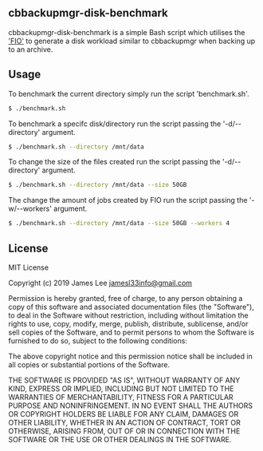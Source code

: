 cbbackupmgr-disk-benchmark
--------------------------

cbbackupmgr-disk-benchmark is a simple Bash script which utilises the ['FIO'](https://fio.readthedocs.io/en/latest/fio_doc.html)
to generate a disk workload similar to cbbackupmgr when backing up to an archive.

Usage
-----

To benchmark the current directory simply run the script 'benchmark.sh'.
```sh
$ ./benchmark.sh
```

To benchmark a specifc disk/directory run the script passing the '-d/--directory' argument.
```sh
$ ./benchmark.sh --directory /mnt/data
```

To change the size of the files created run the script passing the '-d/--directory' argument.
```sh
$ ./benchmark.sh --directory /mnt/data --size 50GB
```

The change the amount of jobs created by FIO run the script passing the '-w/--workers' argument.
```sh
$ ./benchmark.sh --directory /mnt/data --size 50GB --workers 4
```

License
-------
MIT License

Copyright (c) 2019 James Lee <jamesl33info@gmail.com>

Permission is hereby granted, free of charge, to any person obtaining a copy
of this software and associated documentation files (the "Software"), to deal
in the Software without restriction, including without limitation the rights
to use, copy, modify, merge, publish, distribute, sublicense, and/or sell
copies of the Software, and to permit persons to whom the Software is
furnished to do so, subject to the following conditions:

The above copyright notice and this permission notice shall be included in all
copies or substantial portions of the Software.

THE SOFTWARE IS PROVIDED "AS IS", WITHOUT WARRANTY OF ANY KIND, EXPRESS OR
IMPLIED, INCLUDING BUT NOT LIMITED TO THE WARRANTIES OF MERCHANTABILITY,
FITNESS FOR A PARTICULAR PURPOSE AND NONINFRINGEMENT. IN NO EVENT SHALL THE
AUTHORS OR COPYRIGHT HOLDERS BE LIABLE FOR ANY CLAIM, DAMAGES OR OTHER
LIABILITY, WHETHER IN AN ACTION OF CONTRACT, TORT OR OTHERWISE, ARISING FROM,
OUT OF OR IN CONNECTION WITH THE SOFTWARE OR THE USE OR OTHER DEALINGS IN THE
SOFTWARE.
